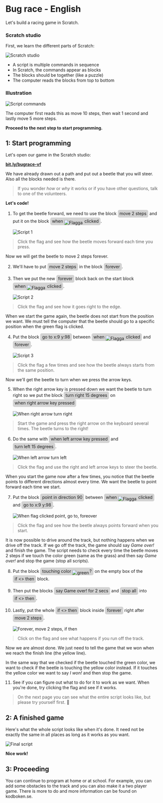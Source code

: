 <style> i.sb {
    border: 1px solid lightgray;
    border-radius: 5px;
    background: lightgray;
    padding: 2px 5px 4px 5px;
    font-style: normal;
    display: inline-block;
  } i.sb img {
    position: relative;
    margin: 0 2px 0 0 !important;
    top: 5px;
  }</style>

# Bug race - English

Let's build a racing game in Scratch.

### Scratch studio

First, we learn the different parts of Scratch:

![Scratch studio](scratch-studio.png)

- A script is multiple commands in sequence
- In Scratch, the commands appear as blocks
- The blocks should be together (like a puzzle)
- The computer reads the blocks from top to bottom

### Illustration

![Script commands](skript-kommandon.png)

The computer first reads this as move 10 steps, then wait 1 second and lastly move 5 more steps.

**Proceed to the next step to start programming.**

## 1: Start programming

Let's open our game in the Scratch studio:

**<a href="http://bit.ly/bugrace-vf" target="_blank">bit.ly/bugrace-vf</a>**

We have already drawn out a path and put out a beetle that you will steer. Also all the blocks needed is there.

> If you wonder _how_ or _why_ it works or if you have other questions, talk to one of the volunteers.

**Let's code!**

1. To get the beetle forward, we need to use the block <i class="sb">move 2 steps</i> and put it on the block <i class="sb">when ![Flagga](flagga.png) clicked</i>.

    ![Script 1](skript-01.png)

> Click the flag and see how the beetle moves forward each time you press.

Now we will get the beetle to move 2 steps forever.

2. We'll have to put <i class="sb">move 2 steps</i> in the block <i class="sb">forever</i>.
3. Then we put the new <i class="sb">forever</i> block back on the start block <i class="sb">when ![Flagga](flagga.png) clicked</i>.

    ![Script 2](skript-02.png)

> Click the flag and see how it goes right to the edge.

When we start the game again, the beetle does not start from the position we want. We must tell the computer that the beetle should go to a specific position when the green flag is clicked.

4. Put the block <i class="sb">go to x:9 y:98</i> between <i class="sb">when ![Flagga](flagga.png) clicked</i> and <i class="sb">forever</i>.

    ![Script 3](skript-03.png)

> Click the flag a few times and see how the beetle always starts from the same position.

Now we'll get the beetle to turn when we press the arrow keys.

5. When the right arrow key is pressed down we want the beetle to turn right so we put the block <i class="sb">turn right 15 degrees</i> on <i class="sb">when right arrow key pressed</i>

    ![When right arrow turn right](skript-04a.png)

> Start the game and press the right arrow on the keyboard several times. The beetle turns to the right!

6. Do the same with <i class="sb">when left arrow key pressed</i> and <i class="sb">turn left 15 degrees</i>.

    ![When left arrow turn left](skript-04b.png)

> Click the flag and use the right and left arrow keys to steer the beetle.

When you start the game now after a few times, you notice that the beetle points to different directions almost every time. We want the beetle to point forward each time we start.

7. Put the block <i class="sb">point in direction 90</i> between <i class="sb">when ![Flagga](flagga.png) clicked</i> and <i class="sb">go to x:9 y:98</i>.

    ![When flag clicked point, go to, foreover](skript-05.png)

> Click the flag and see how the beetle always points forward when you start.

It is now possible to drive around the track, but nothing happens when we drive off the track. If we go off the track, the game should say _Game over!_ and finish the game. The script needs to check every time the beetle moves 2 steps if we touch the color green (same as the grass) and then say _Game over!_ and stop the game (stop all scripts).

8. Put the block <i class="sb">touching color ![green](gron.png)?</i> on the empty box of the <i class="sb">if <> then</i> block.
9. Then put the blocks <i class="sb">say Game over! for 2 secs</i> and <i class="sb">stop all</i> into <i class="sb">if <> then</i>.
10. Lastly, put the whole <i class="sb">if <> then</i> block inside <i class="sb">forever</i> right after <i class="sb">move 2 steps</i>.

    ![Forever, move 2 steps, if then](skript-06.png)

> Click on the flag and see what happens if you run off the track.

Now we are almost done. We just need to tell the game that we won when we reach the finish line (the yellow line).

In the same way that we checked if the beetle touched the green color, we want to check if the beetle is touching the yellow color instead. If it touches the yellow color we want to say _I won!_ and then stop the game.

11. See if you can figure out what to do for it to work as we want. When you're done, try clicking the flag and see if it works.

> On the next page you can see what the entire script looks like, but please try yourself first.

## 2: A finished game

Here's what the whole script looks like when it's done. It need not be exactly the same in all places as long as it works as you want.

![Final script](skript-07.png)

**Nice work!**

## 3: Proceeding

You can continue to program at home or at school. For example, you can add some obstacles to the track and you can also make it a two player game. There is more to do and more information can be found on kodboken.se.

<h2 id="dummy"></h2>
